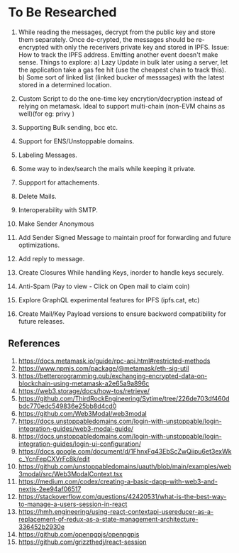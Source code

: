 # To Be Researched
1. While reading the messages, decrypt from the public key and store them separately. Once de-crypted, the messages should be re-encrypted with only the recerivers private key and stored in IPFS. 
Issue: How to track the IPFS address. Emitting another event doesn't make sense.
Things to explore:
a) Lazy Update in bulk later using a server, let the application take a gas fee hit (use the cheapest chain to track this).
b) Some sort of linked list (linked bucker of messsages) with the latest stored in a determined location. 

2. Custom Script to do the one-time key encrytion/decryption instead of relying on metamask. Ideal to support multi-chain (non-EVM chains as well)(for eg: privy )

3. Supporting Bulk sending, bcc etc.
4. Support for ENS/Unstoppable domains.
5. Labeling Messages.
6. Some way to index/search the mails while keeping it private.
7. Suppport for attachements.
8. Delete Mails.
9. Interoperability with SMTP.
10. Make Sender Anonymous
11. Add Sender Signed Message to maintain proof for forwarding and future optimizations.
12. Add reply to message.
13. Create Closures While handling Keys, inorder to handle keys securely.
14. Anti-Spam (Pay to view - Click on Open mail to claim coin)
15. Explore GraphQL experimental features for IPFS (ipfs.cat, etc)
16. Create Mail/Key Payload versions to ensure backword compatibility for future releases.

## References
1. https://docs.metamask.io/guide/rpc-api.html#restricted-methods
2. https://www.npmjs.com/package/@metamask/eth-sig-util
3. https://betterprogramming.pub/exchanging-encrypted-data-on-blockchain-using-metamask-a2e65a9a896c
4. https://web3.storage/docs/how-tos/retrieve/
5. https://github.com/ThirdRockEngineering/Sytime/tree/226de703df460dbdc770edc549836e25bb8d4cd0
6. https://github.com/Web3Modal/web3modal
7. https://docs.unstoppabledomains.com/login-with-unstoppable/login-integration-guides/web3-modal-guide/
8. https://docs.unstoppabledomains.com/login-with-unstoppable/login-integration-guides/login-ui-configuration/
9. https://docs.google.com/document/d/1FhnxFq43EbScZwQiipu6et3exWkc_YcnFepCXVrFc8k/edit
10. https://github.com/unstoppabledomains/uauth/blob/main/examples/web3modal/src/Web3ModalContext.tsx
11. https://medium.com/codex/creating-a-basic-dapp-with-web3-and-nextjs-2ee94af06517
12. https://stackoverflow.com/questions/42420531/what-is-the-best-way-to-manage-a-users-session-in-react
13. https://hmh.engineering/using-react-contextapi-usereducer-as-a-replacement-of-redux-as-a-state-management-architecture-336452b2930e
14. https://github.com/openpgpjs/openpgpjs
15. https://github.com/grizzthedj/react-session